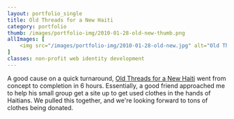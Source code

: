 ```yaml
---
layout: portfolio_single
title: Old Threads for a New Haiti
category: portfolio
thumb: /images/portfolio-img/2010-01-28-old-new-thumb.png
allImages: [
    <img src="/images/portfolio-img/2010-01-28-old-new.jpg" alt="Old Threads for a New Haiti Site" width="600" height="462" class="center"/>
]
classes: non-profit web identity development
---
```

A good cause on a quick turnaround, [Old Threads for a New Haiti](http://oldthreadsforanewhaiti.org/) went from concept to completion in 6 hours. Essentially, a good friend approached me to help his small group get a site up to get used clothes in the hands of Haitians. We pulled this together, and we're looking forward to tons of clothes being donated.